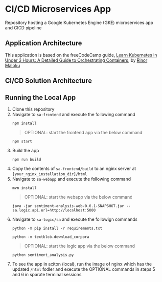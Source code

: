 # CI/CD Microservices App
Repository hosting a Google Kubernetes Engine (GKE) microservices app and CICD pipeline

## Application Architecture
This application is based on the freeCodeCamp guide, [Learn Kubernetes in Under 3 Hours: A Detailed Guide to Orchestrating Containers](https://www.freecodecamp.org/news/learn-kubernetes-in-under-3-hours-a-detailed-guide-to-orchestrating-containers-114ff420e882/), by [Rinor Maloku](https://www.freecodecamp.org/news/author/rinormaloku/)


## CI/CD Solution Architecture

## Running the Local App
1. Clone this repository
2. Navigate to `sa-frontend` and execute the following command
   ```
   npm install
   ```
   > OPTIONAL: start the frontend app via the below command
   ```
   npm start
   ```
3. Build the app
   ```
   npm run build
   ```
4. Copy the contents of `sa-frontend/build` to an nginx server at `[your_nginx_installation_dir]/html`
5. Navigate to `sa-webapp` and execute the following command
   ```
   mvn install
   ```
   > OPTIONAL: start the webapp via the below command 
   ```
   java -jar sentiment-analysis-web-0.0.1-SNAPSHOT.jar --sa.logic.api.url=http://localhost:5000
   ```
6. Navigate to `sa-logic/sa` and execute the followign commands
    ```
    python -m pip install -r requirements.txt
    ```
    ```
    python -m textblob.download_corpora
    ```
    > OPTIONAL: start the logic app via the below command
    ```
    python sentiment_analysis.py
    ```
7. To see the app in aciton (local), run the image of nginx which has the updated `/html` fodler and execute the OPTIONAL commands in steps 5 and 6 in sparate terminal sessions

